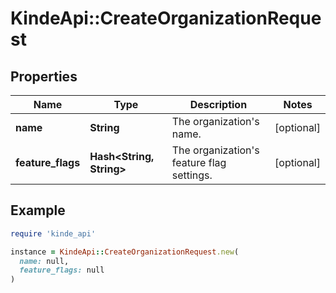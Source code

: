 # KindeApi::CreateOrganizationRequest

## Properties

| Name | Type | Description | Notes |
| ---- | ---- | ----------- | ----- |
| **name** | **String** | The organization&#39;s name. | [optional] |
| **feature_flags** | **Hash&lt;String, String&gt;** | The organization&#39;s feature flag settings. | [optional] |

## Example

```ruby
require 'kinde_api'

instance = KindeApi::CreateOrganizationRequest.new(
  name: null,
  feature_flags: null
)
```

